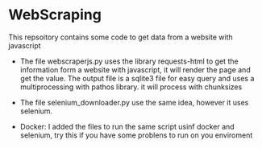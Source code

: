 # WebScraping
This repsoitory contains some code to get data from a website with javascript 

- The file webscraperjs.py  uses the library requests-html to get the information form a website with javascript, it will render the page and get the value.
The output file is a sqlite3 file for easy query and uses a multiprocessing with pathos library.
it will process with chunksizes

- The file selenium_downloader.py use the same idea, however it uses selenium.

- Docker: I added the files to run the same script usinf docker and selenium, try this if you have some problens to run on you enviroment
